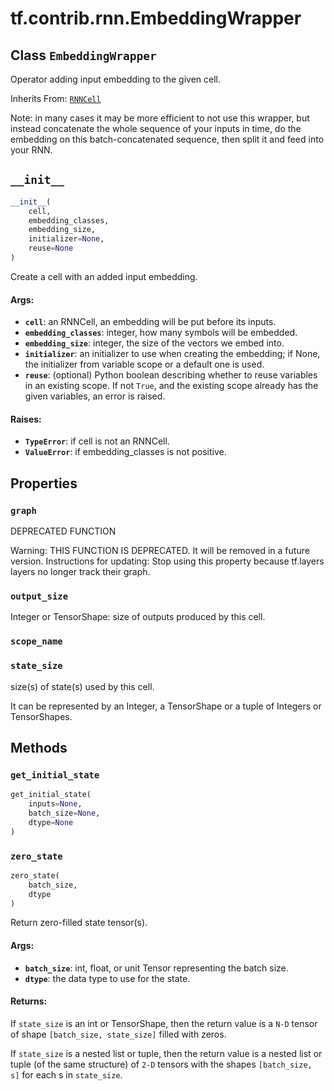 <div itemscope itemtype="http://developers.google.com/ReferenceObject">
<meta itemprop="name" content="tf.contrib.rnn.EmbeddingWrapper" />
<meta itemprop="path" content="Stable" />
<meta itemprop="property" content="graph"/>
<meta itemprop="property" content="output_size"/>
<meta itemprop="property" content="scope_name"/>
<meta itemprop="property" content="state_size"/>
<meta itemprop="property" content="__init__"/>
<meta itemprop="property" content="get_initial_state"/>
<meta itemprop="property" content="zero_state"/>
</div>

# tf.contrib.rnn.EmbeddingWrapper

## Class `EmbeddingWrapper`

Operator adding input embedding to the given cell.

Inherits From: [`RNNCell`](../../../tf/nn/rnn_cell/RNNCell.md)

<!-- Placeholder for "Used in" -->

Note: in many cases it may be more efficient to not use this wrapper,
but instead concatenate the whole sequence of your inputs in time,
do the embedding on this batch-concatenated sequence, then split it and
feed into your RNN.

<h2 id="__init__"><code>__init__</code></h2>

``` python
__init__(
    cell,
    embedding_classes,
    embedding_size,
    initializer=None,
    reuse=None
)
```

Create a cell with an added input embedding.


#### Args:


* <b>`cell`</b>: an RNNCell, an embedding will be put before its inputs.
* <b>`embedding_classes`</b>: integer, how many symbols will be embedded.
* <b>`embedding_size`</b>: integer, the size of the vectors we embed into.
* <b>`initializer`</b>: an initializer to use when creating the embedding;
  if None, the initializer from variable scope or a default one is used.
* <b>`reuse`</b>: (optional) Python boolean describing whether to reuse variables
  in an existing scope.  If not `True`, and the existing scope already has
  the given variables, an error is raised.


#### Raises:


* <b>`TypeError`</b>: if cell is not an RNNCell.
* <b>`ValueError`</b>: if embedding_classes is not positive.



## Properties

<h3 id="graph"><code>graph</code></h3>

DEPRECATED FUNCTION

Warning: THIS FUNCTION IS DEPRECATED. It will be removed in a future version.
Instructions for updating:
Stop using this property because tf.layers layers no longer track their graph.

<h3 id="output_size"><code>output_size</code></h3>

Integer or TensorShape: size of outputs produced by this cell.


<h3 id="scope_name"><code>scope_name</code></h3>




<h3 id="state_size"><code>state_size</code></h3>

size(s) of state(s) used by this cell.

It can be represented by an Integer, a TensorShape or a tuple of Integers
or TensorShapes.



## Methods

<h3 id="get_initial_state"><code>get_initial_state</code></h3>

``` python
get_initial_state(
    inputs=None,
    batch_size=None,
    dtype=None
)
```




<h3 id="zero_state"><code>zero_state</code></h3>

``` python
zero_state(
    batch_size,
    dtype
)
```

Return zero-filled state tensor(s).


#### Args:


* <b>`batch_size`</b>: int, float, or unit Tensor representing the batch size.
* <b>`dtype`</b>: the data type to use for the state.


#### Returns:

If `state_size` is an int or TensorShape, then the return value is a
`N-D` tensor of shape `[batch_size, state_size]` filled with zeros.

If `state_size` is a nested list or tuple, then the return value is
a nested list or tuple (of the same structure) of `2-D` tensors with
the shapes `[batch_size, s]` for each s in `state_size`.




